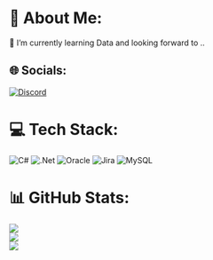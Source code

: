 # 💫 About Me:
🔭 I’m currently learning Data and looking forward to ..


## 🌐 Socials:
[![Discord](https://img.shields.io/badge/Discord-%237289DA.svg?logo=discord&logoColor=white)](htttps://discord.gg/somebody#5853) 

# 💻 Tech Stack:
![C#](https://img.shields.io/badge/c%23-%23239120.svg?style=for-the-badge&logo=c-sharp&logoColor=white) ![.Net](https://img.shields.io/badge/.NET-5C2D91?style=for-the-badge&logo=.net&logoColor=white) ![Oracle](https://img.shields.io/badge/Oracle-F80000?style=for-the-badge&logo=oracle&logoColor=white) ![Jira](https://img.shields.io/badge/jira-%230A0FFF.svg?style=for-the-badge&logo=jira&logoColor=white) ![MySQL](https://img.shields.io/badge/mysql-%2300f.svg?style=for-the-badge&logo=mysql&logoColor=white)
# 📊 GitHub Stats:
![](https://github-readme-stats.vercel.app/api?username=examplementor&theme=dark&hide_border=false&include_all_commits=true&count_private=false)<br/>
![](https://github-readme-streak-stats.herokuapp.com/?user=examplementor&theme=dark&hide_border=false)<br/>
![](https://github-readme-stats.vercel.app/api/top-langs/?username=examplementor&theme=dark&hide_border=false&include_all_commits=true&count_private=false&layout=compact)
